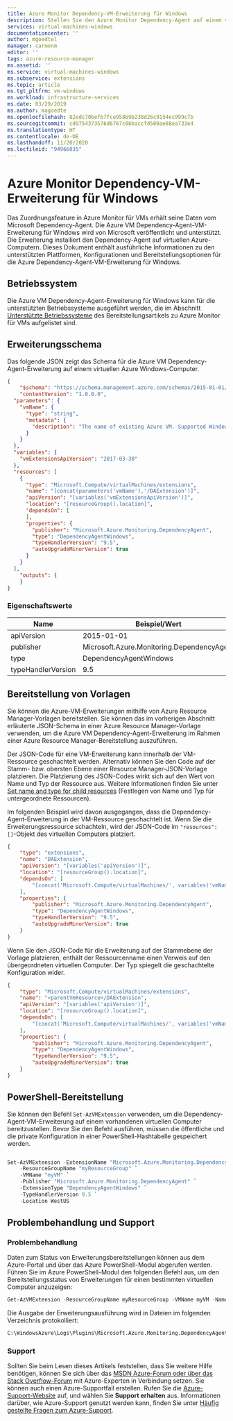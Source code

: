 ```yaml
---
title: Azure Monitor Dependency-VM-Erweiterung für Windows
description: Stellen Sie den Azure Monitor Dependency-Agent auf einem virtuellen Windows-Computer bereit, indem Sie eine VM-Erweiterung verwenden.
services: virtual-machines-windows
documentationcenter: ''
author: mgoedtel
manager: carmonm
editor: ''
tags: azure-resource-manager
ms.assetid: ''
ms.service: virtual-machines-windows
ms.subservice: extensions
ms.topic: article
ms.tgt_pltfrm: vm-windows
ms.workload: infrastructure-services
ms.date: 03/29/2019
ms.author: magoedte
ms.openlocfilehash: 82edc70befb7fce95869b238d26c9154ec999c7b
ms.sourcegitcommit: cd9754373576d6767c06baccfd500ae88ea733e4
ms.translationtype: HT
ms.contentlocale: de-DE
ms.lasthandoff: 11/20/2020
ms.locfileid: "94966835"
---
```

# <a name="azure-monitor-dependency-virtual-machine-extension-for-windows"></a>Azure Monitor Dependency-VM-Erweiterung für Windows

Das Zuordnungsfeature in Azure Monitor für VMs erhält seine Daten vom Microsoft Dependency-Agent. Die Azure VM Dependency-Agent-VM-Erweiterung für Windows wird von Microsoft veröffentlicht und unterstützt. Die Erweiterung installiert den Dependency-Agent auf virtuellen Azure-Computern. Dieses Dokument enthält ausführliche Informationen zu den unterstützten Plattformen, Konfigurationen und Bereitstellungsoptionen für die Azure Dependency-Agent-VM-Erweiterung für Windows.

## <a name="operating-system"></a>Betriebssystem

Die Azure VM Dependency-Agent-Erweiterung für Windows kann für die unterstützten Betriebssysteme ausgeführt werden, die im Abschnitt [Unterstützte Betriebssysteme](../../azure-monitor/insights/vminsights-enable-overview.md#supported-operating-systems) des Bereitstellungsartikels zu Azure Monitor für VMs aufgelistet sind.

## <a name="extension-schema"></a>Erweiterungsschema

Das folgende JSON zeigt das Schema für die Azure VM Dependency-Agent-Erweiterung auf einem virtuellen Azure Windows-Computer.

```json
{
    "$schema": "https://schema.management.azure.com/schemas/2015-01-01/deploymentTemplate.json#",
    "contentVersion": "1.0.0.0",
  "parameters": {
    "vmName": {
      "type": "string",
      "metadata": {
        "description": "The name of existing Azure VM. Supported Windows Server versions:  2008 R2 and above (x64)."
      }
    }
  },
  "variables": {
    "vmExtensionsApiVersion": "2017-03-30"
  },
  "resources": [
    {
      "type": "Microsoft.Compute/virtualMachines/extensions",
      "name": "[concat(parameters('vmName'),'/DAExtension')]",
      "apiVersion": "[variables('vmExtensionsApiVersion')]",
      "location": "[resourceGroup().location]",
      "dependsOn": [
      ],
      "properties": {
        "publisher": "Microsoft.Azure.Monitoring.DependencyAgent",
        "type": "DependencyAgentWindows",
        "typeHandlerVersion": "9.5",
        "autoUpgradeMinorVersion": true
      }
    }
  ],
    "outputs": {
    }
}
```

### <a name="property-values"></a>Eigenschaftswerte

| Name | Beispiel/Wert |
| ---- | ---- |
| apiVersion | 2015-01-01 |
| publisher | Microsoft.Azure.Monitoring.DependencyAgent |
| type | DependencyAgentWindows |
| typeHandlerVersion | 9.5 |

## <a name="template-deployment"></a>Bereitstellung von Vorlagen

Sie können die Azure-VM-Erweiterungen mithilfe von Azure Resource Manager-Vorlagen bereitstellen. Sie können das im vorherigen Abschnitt erläuterte JSON-Schema in einer Azure Resource Manager-Vorlage verwenden, um die Azure VM Dependency-Agent-Erweiterung im Rahmen einer Azure Resource Manager-Bereitstellung auszuführen.

Der JSON-Code für eine VM-Erweiterung kann innerhalb der VM-Ressource geschachtelt werden. Alternativ können Sie den Code auf der Stamm- bzw. obersten Ebene einer Resource Manager-JSON-Vorlage platzieren. Die Platzierung des JSON-Codes wirkt sich auf den Wert von Name und Typ der Ressource aus. Weitere Informationen finden Sie unter [Set name and type for child resources](../../azure-resource-manager/templates/child-resource-name-type.md) (Festlegen von Name und Typ für untergeordnete Ressourcen).

Im folgenden Beispiel wird davon ausgegangen, dass die Dependency-Agent-Erweiterung in der VM-Ressource geschachtelt ist. Wenn Sie die Erweiterungsressource schachteln, wird der JSON-Code im `"resources": []`-Objekt des virtuellen Computers platziert.


```json
{
    "type": "extensions",
    "name": "DAExtension",
    "apiVersion": "[variables('apiVersion')]",
    "location": "[resourceGroup().location]",
    "dependsOn": [
        "[concat('Microsoft.Compute/virtualMachines/', variables('vmName'))]"
    ],
    "properties": {
        "publisher": "Microsoft.Azure.Monitoring.DependencyAgent",
        "type": "DependencyAgentWindows",
        "typeHandlerVersion": "9.5",
        "autoUpgradeMinorVersion": true
    }
}
```

Wenn Sie den JSON-Code für die Erweiterung auf der Stammebene der Vorlage platzieren, enthält der Ressourcenname einen Verweis auf den übergeordneten virtuellen Computer. Der Typ spiegelt die geschachtelte Konfiguration wider.

```json
{
    "type": "Microsoft.Compute/virtualMachines/extensions",
    "name": "<parentVmResource>/DAExtension",
    "apiVersion": "[variables('apiVersion')]",
    "location": "[resourceGroup().location]",
    "dependsOn": [
        "[concat('Microsoft.Compute/virtualMachines/', variables('vmName'))]"
    ],
    "properties": {
        "publisher": "Microsoft.Azure.Monitoring.DependencyAgent",
        "type": "DependencyAgentWindows",
        "typeHandlerVersion": "9.5",
        "autoUpgradeMinorVersion": true
    }
}
```

## <a name="powershell-deployment"></a>PowerShell-Bereitstellung

Sie können den Befehl `Set-AzVMExtension` verwenden, um die Dependency-Agent-VM-Erweiterung auf einem vorhandenen virtuellen Computer bereitzustellen. Bevor Sie den Befehl ausführen, müssen die öffentliche und die private Konfiguration in einer PowerShell-Hashtabelle gespeichert werden.

```powershell

Set-AzVMExtension -ExtensionName "Microsoft.Azure.Monitoring.DependencyAgent" `
    -ResourceGroupName "myResourceGroup" `
    -VMName "myVM" `
    -Publisher "Microsoft.Azure.Monitoring.DependencyAgent" `
    -ExtensionType "DependencyAgentWindows" `
    -TypeHandlerVersion 9.5 `
    -Location WestUS 
```

## <a name="troubleshoot-and-support"></a>Problembehandlung und Support

### <a name="troubleshoot"></a>Problembehandlung

Daten zum Status von Erweiterungsbereitstellungen können aus dem Azure-Portal und über das Azure PowerShell-Modul abgerufen werden. Führen Sie im Azure PowerShell-Modul den folgenden Befehl aus, um den Bereitstellungsstatus von Erweiterungen für einen bestimmten virtuellen Computer anzuzeigen:

```powershell
Get-AzVMExtension -ResourceGroupName myResourceGroup -VMName myVM -Name myExtensionName
```

Die Ausgabe der Erweiterungsausführung wird in Dateien im folgenden Verzeichnis protokolliert:

```cmd
C:\WindowsAzure\Logs\Plugins\Microsoft.Azure.Monitoring.DependencyAgent\
```

### <a name="support"></a>Support

Sollten Sie beim Lesen dieses Artikels feststellen, dass Sie weitere Hilfe benötigen, können Sie sich über das [MSDN Azure-Forum oder über das Stack Overflow-Forum](https://azure.microsoft.com/support/forums/) mit Azure-Experten in Verbindung setzen. Sie können auch einen Azure-Supportfall erstellen. Rufen Sie die [Azure-Support-Website](https://azure.microsoft.com/support/options/) auf, und wählen Sie **Support erhalten** aus. Informationen darüber, wie Azure-Support genutzt werden kann, finden Sie unter [Häufig gestellte Fragen zum Azure-Support](https://azure.microsoft.com/support/faq/).
